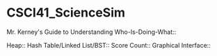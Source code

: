 # CSCI41_ScienceSim

Mr. Kerney's Guide to Understanding Who-Is-Doing-What::

Heap::
Hash Table/Linked List/BST::
Score Count::
Graphical Interface::

